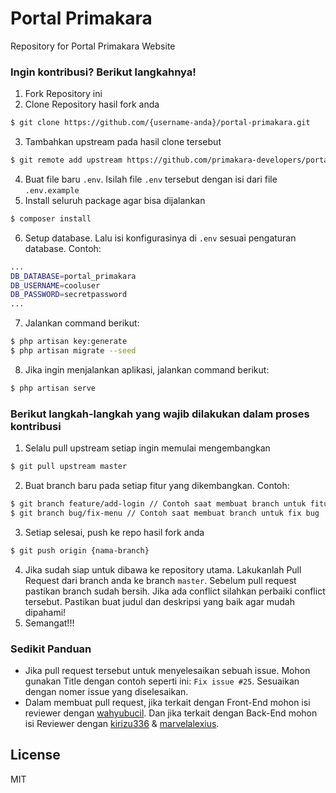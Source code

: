# Portal Primakara
Repository for Portal Primakara Website


### Ingin kontribusi? Berikut langkahnya!
1. Fork Repository ini
2. Clone Repository hasil fork anda
```sh
$ git clone https://github.com/{username-anda}/portal-primakara.git
```
3. Tambahkan upstream pada hasil clone tersebut
```sh
$ git remote add upstream https://github.com/primakara-developers/portal-primakara.git
```
4. Buat file baru `.env`. Isilah file `.env` tersebut dengan isi dari file `.env.example`
5. Install seluruh package agar bisa dijalankan
```sh
$ composer install
```
6. Setup database. Lalu isi konfigurasinya di `.env` sesuai pengaturan database. Contoh:
```sh
...
DB_DATABASE=portal_primakara
DB_USERNAME=cooluser
DB_PASSWORD=secretpassword
...
```
7. Jalankan command berikut:
```sh
$ php artisan key:generate
$ php artisan migrate --seed
```
8. Jika ingin menjalankan aplikasi, jalankan command berikut:
```sh
$ php artisan serve
```

### Berikut langkah-langkah yang wajib dilakukan dalam proses kontribusi
1. Selalu pull upstream setiap ingin memulai mengembangkan
```sh
$ git pull upstream master
```
2. Buat branch baru pada setiap fitur yang dikembangkan. Contoh:
```sh
$ git branch feature/add-login // Contoh saat membuat branch untuk fitur baru
$ git branch bug/fix-menu // Contoh saat membuat branch untuk fix bug
```
3. Setiap selesai, push ke repo hasil fork anda
```sh
$ git push origin {nama-branch}
```
4. Jika sudah siap untuk dibawa ke repository utama. Lakukanlah Pull Request dari branch anda ke branch `master`. Sebelum pull request pastikan branch sudah bersih. Jika ada conflict silahkan perbaiki conflict tersebut. Pastikan buat judul dan deskripsi yang baik agar mudah dipahami!
5. Semangat!!!

### Sedikit Panduan
- Jika pull request tersebut untuk menyelesaikan sebuah issue. Mohon gunakan Title dengan contoh seperti ini: `Fix issue #25`. Sesuaikan dengan nomer issue yang diselesaikan.
- Dalam membuat pull request, jika terkait dengan Front-End mohon isi reviewer dengan [wahyubucil]. Dan jika terkait dengan Back-End mohon isi Reviewer dengan [kirizu336] & [marvelalexius].


License
----

MIT


[wahyubucil]: <https://github.com/wahyubucil>
[kirizu336]: <https://github.com/kirizu336>
[marvelalexius]: <https://github.com/marvelalexius>
